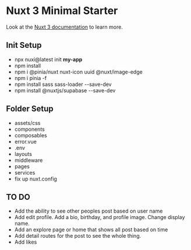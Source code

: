 # Nuxt 3 Minimal Starter

Look at the [Nuxt 3 documentation](https://nuxt.com/docs/getting-started/introduction) to learn more.

## Init Setup

-   npx nuxi@latest init **my-app**
-   npm install
-   npm i @pinia/nuxt nuxt-icon uuid @nuxt/image-edge
-   npm i pinia -f
-   npm install sass sass-loader --save-dev
-   npm install @nuxtjs/supabase --save-dev

## Folder Setup

-   assets/css
-   components
-   composables
-   error.vue
-   .env
-   layouts
-   middleware
-   pages
-   services
-   fix up nuxt.config

## TO DO

-   Add the ability to see other peoples post based on user name
-   Add edit profile. Add a bio, birthday, and profile image. Change display name.
-   Add an explore page or home that shows all post based on time
-   Add detail routes for the post to see the whole thing.
-   Add likes
